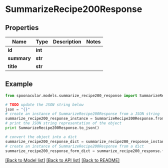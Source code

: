 # SummarizeRecipe200Response



## Properties

Name | Type | Description | Notes
------------ | ------------- | ------------- | -------------
**id** | **int** |  | 
**summary** | **str** |  | 
**title** | **str** |  | 

## Example

```python
from spoonacular.models.summarize_recipe200_response import SummarizeRecipe200Response

# TODO update the JSON string below
json = "{}"
# create an instance of SummarizeRecipe200Response from a JSON string
summarize_recipe200_response_instance = SummarizeRecipe200Response.from_json(json)
# print the JSON string representation of the object
print SummarizeRecipe200Response.to_json()

# convert the object into a dict
summarize_recipe200_response_dict = summarize_recipe200_response_instance.to_dict()
# create an instance of SummarizeRecipe200Response from a dict
summarize_recipe200_response_form_dict = summarize_recipe200_response.from_dict(summarize_recipe200_response_dict)
```
[[Back to Model list]](../README.md#documentation-for-models) [[Back to API list]](../README.md#documentation-for-api-endpoints) [[Back to README]](../README.md)


